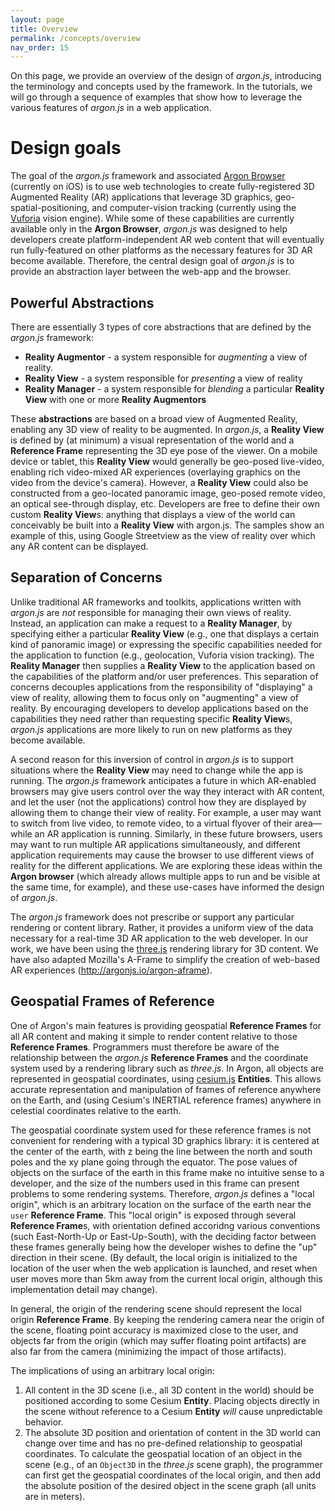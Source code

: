 ```yaml
---
layout: page
title: Overview
permalink: /concepts/overview
nav_order: 15
---
```


On this page, we provide an overview of the design of *argon.js*, introducing the terminology and concepts used by the framework. In the tutorials, we will go through a sequence of examples that show how to leverage the various features of *argon.js* in a web application. 

# Design goals

The goal of the *argon.js* framework and associated [Argon Browser](http://argonjs.io/argon-app) (currently on iOS) is to use web technologies to create fully-registered 3D Augmented Reality (AR) applications that leverage 3D graphics, geo-spatial-positioning, and computer-vision tracking (currently using the [Vuforia](https://www.vuforia.com) vision engine). While some of these capabilities are currently available only in the **Argon Browser**, *argon.js* was designed to help developers create platform-independent AR web content that will eventually run fully-featured on other platforms as the necessary features for 3D AR become available. Therefore, the central design goal of *argon.js* is to provide an abstraction layer between the web-app and the browser.

## Powerful Abstractions

There are essentially 3 types of core abstractions that are defined by the *argon.js* framework:

* **Reality Augmentor** - a system responsible for *augmenting* a view of reality. 
* **Reality View** - a system responsible for *presenting* a view of reality
* **Reality Manager** - a system responsible for *blending* a particular **Reality View** with
one or more **Reality Augmentors**

These **abstractions** are based on a broad view of Augmented Reality, enabling any 3D view of reality to be augmented. In *argon.js*, a **Reality View** is defined by (at minimum) a visual representation of the world and a **Reference Frame** representing the 3D eye pose of the viewer. On a mobile device or tablet, this **Reality View** would generally be geo-posed live-video, enabling rich video-mixed AR experiences (overlaying graphics on the video from the device's camera). However, a **Reality View** could also be constructed from a geo-located panoramic image, geo-posed remote video, an optical see-through display, etc. Developers are free to define their own custom **Reality View**s: anything that displays a view of the world can conceivably be built into a **Reality View** with argon.js. The samples show an example of this, using Google Streetview as the view of reality over which any AR content can be displayed.

## Separation of Concerns
Unlike traditional AR frameworks and toolkits, applications written with *argon.js* are *not* responsible for managing their own views of reality. Instead, an application can make a request to a **Reality Manager**, by specifying either a particular **Reality View** (e.g., one that displays a certain kind of panoramic image) or expressing the specific capabilities needed for the application to function (e.g., geolocation, Vuforia vision tracking). The **Reality Manager** then supplies a **Reality View** to the application based on the capabilities of the platform and/or user preferences. This separation of concerns decouples applications from the responsibility of "displaying" a view of reality, allowing them to focus only on "augmenting" a view of reality. By encouraging developers to develop applications based on the capabilities they need rather than requesting specific **Reality View**s, *argon.js* applications are more likely to run on new platforms as they become available.

A second reason for this inversion of control in *argon.js* is to support situations where the **Reality View** may need to change while the app is running. The *argon.js* framework anticipates a future in which AR-enabled browsers may give users control over the way they interact with AR content, and let the user (not the applications) control how they are displayed by allowing them to change their view of reality. For example, a user may want to switch from live video, to remote video, to a virtual flyover of their area—while an AR application is running. Similarly, in these future browsers, users may want to run multiple AR applications simultaneously, and different application requirements may cause the browser to use different views of reality for the different applications. We are exploring these ideas within the **Argon browser** (which already allows multiple apps to run and be visible at the same time, for example), and these use-cases have informed the design of *argon.js*.
    
The *argon.js* framework does not prescribe or support any particular rendering or content library. Rather, it provides a uniform view of the data necessary for a real-time 3D AR application to the web developer. In our work, we have been using the [three.js](http://threejs.org) rendering library for 3D content. We have also adapted Mozilla's A-Frame to simplify the creation of web-based AR experiences (http://argonjs.io/argon-aframe).

## Geospatial Frames of Reference

One of Argon's main features is providing geospatial **Reference Frames** for all AR content and making it simple to render content relative to those **Reference Frames**. Programmers must therefore be aware of the relationship between the *argon.js* **Reference Frames** and the coordinate system used by a rendering library such as *three.js*. In Argon, all objects are represented in geospatial coordinates, using [cesium.js](http://cesiumjs.org) **Entities**. This allows accurate representation and manipulation of frames of reference anywhere on the Earth, and (using Cesium's INERTIAL reference frames) anywhere in celestial coordinates relative to the earth.

The geospatial coordinate system used for these reference frames is not convenient for rendering with a typical 3D graphics library: it is centered at the center of the earth, with z being the line between the north and south poles and the xy plane going through the equator. The pose values of objects on the surface of the earth in this frame make no intuitive sense to a developer, and the size of the numbers used in this frame can present problems to some rendering systems. Therefore, *argon.js* defines a "local origin", which is an arbitrary location on the surface of the earth near the ```user``` **Reference Frame**. This "local origin" is exposed through several **Reference Frame**s, with orientation defined accoridng various conventions (such East-North-Up or East-Up-South), with the deciding factor between these frames generally being how the developer wishes to define the "up" direction in their scene. (By default, the local origin is initialized to the location of the user when the web application is launched, and reset when user moves more than 5km away from the current local origin, although this implementation detail may change). 

In general, the origin of the rendering scene should represent the local origin **Reference Frame**. By keeping the rendering camera near the origin of the scene, floating point accuracy is maximized close to the user, and objects far from the origin (which may suffer floating point artifacts) are also far from the camera (minimizing the impact of those artifacts).

The implications of using an arbitrary local origin:

1. All content in the 3D scene (i.e., all 3D content in the world) should be positioned according to some Cesium **Entity**. Placing objects directly in the scene without reference to a Cesium **Entity** *will* cause unpredictable behavior. 
1. The absolute 3D position and orientation of content in the 3D world can change over time and has no pre-defined relationship to geospatial coordinates. To calculate the geospatial location of an object in the scene (e.g., of an ```Object3D``` in the *three.js* scene graph), the programmer can first get the geospatial coordinates of the local origin, and then add the absolute position of the desired object in the scene graph (all units are in meters).
